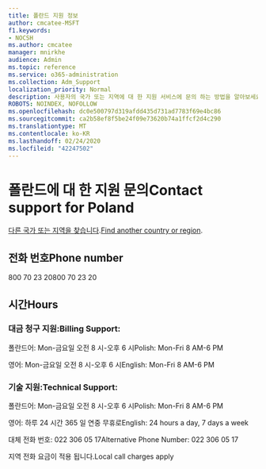 ```yaml
---
title: 폴란드 지원 정보
author: cmcatee-MSFT
f1.keywords:
- NOCSH
ms.author: cmcatee
manager: mnirkhe
audience: Admin
ms.topic: reference
ms.service: o365-administration
ms.collection: Adm_Support
localization_priority: Normal
description: 사용자의 국가 또는 지역에 대 한 지원 서비스에 문의 하는 방법을 알아보세요.
ROBOTS: NOINDEX, NOFOLLOW
ms.openlocfilehash: dc0e500797d319afdd435d731ad7783f69e4bc86
ms.sourcegitcommit: ca2b58ef8f5be24f09e73620b74a1ffcf2d4c290
ms.translationtype: MT
ms.contentlocale: ko-KR
ms.lasthandoff: 02/24/2020
ms.locfileid: "42247502"
---
```

# <a name="contact-support-for-poland"></a><span data-ttu-id="687e1-103">폴란드에 대 한 지원 문의</span><span class="sxs-lookup"><span data-stu-id="687e1-103">Contact support for Poland</span></span>

<span data-ttu-id="687e1-104">[다른 국가 또는 지역을 찾습니다](../contact-support-for-business-products.md).</span><span class="sxs-lookup"><span data-stu-id="687e1-104">[Find another country or region](../contact-support-for-business-products.md).</span></span>

## <a name="phone-number"></a><span data-ttu-id="687e1-105">전화 번호</span><span class="sxs-lookup"><span data-stu-id="687e1-105">Phone number</span></span>
<span data-ttu-id="687e1-106">800 70 23 20</span><span class="sxs-lookup"><span data-stu-id="687e1-106">800 70 23 20</span></span>

## <a name="hours"></a><span data-ttu-id="687e1-107">시간</span><span class="sxs-lookup"><span data-stu-id="687e1-107">Hours</span></span>
### <a name="billing-support"></a><span data-ttu-id="687e1-108">대금 청구 지원:</span><span class="sxs-lookup"><span data-stu-id="687e1-108">Billing Support:</span></span>

<span data-ttu-id="687e1-109">폴란드어: Mon-금요일 오전 8 시-오후 6 시</span><span class="sxs-lookup"><span data-stu-id="687e1-109">Polish: Mon-Fri 8 AM-6 PM</span></span>

<span data-ttu-id="687e1-110">영어: Mon-금요일 오전 8 시-오후 6 시</span><span class="sxs-lookup"><span data-stu-id="687e1-110">English: Mon-Fri 8 AM-6 PM</span></span>

### <a name="technical-support"></a><span data-ttu-id="687e1-111">기술 지원:</span><span class="sxs-lookup"><span data-stu-id="687e1-111">Technical Support:</span></span>

<span data-ttu-id="687e1-112">폴란드어: Mon-금요일 오전 8 시-오후 6 시</span><span class="sxs-lookup"><span data-stu-id="687e1-112">Polish: Mon-Fri 8 AM-6 PM</span></span>

<span data-ttu-id="687e1-113">영어: 하루 24 시간 365 일 연중 무휴로</span><span class="sxs-lookup"><span data-stu-id="687e1-113">English: 24 hours a day, 7 days a week</span></span>

<span data-ttu-id="687e1-114">대체 전화 번호: 022 306 05 17</span><span class="sxs-lookup"><span data-stu-id="687e1-114">Alternative Phone Number: 022 306 05 17</span></span>

<span data-ttu-id="687e1-115">지역 전화 요금이 적용 됩니다.</span><span class="sxs-lookup"><span data-stu-id="687e1-115">Local call charges apply</span></span>